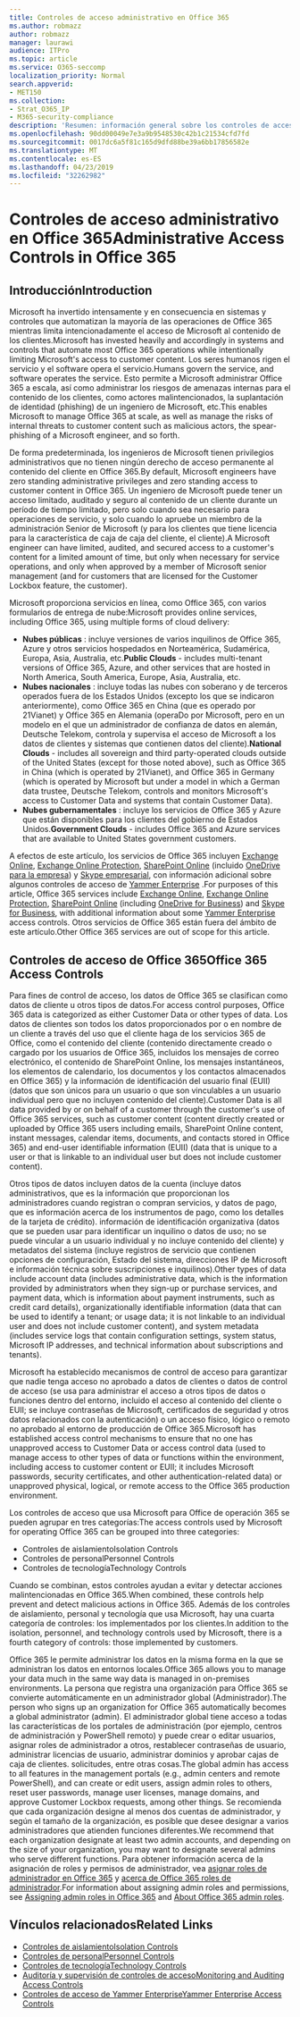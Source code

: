 ```yaml
---
title: Controles de acceso administrativo en Office 365
ms.author: robmazz
author: robmazz
manager: laurawi
audience: ITPro
ms.topic: article
ms.service: O365-seccomp
localization_priority: Normal
search.appverid:
- MET150
ms.collection:
- Strat_O365_IP
- M365-security-compliance
description: 'Resumen: información general sobre los controles de acceso administrativo de Office 365 y la categorización de datos.'
ms.openlocfilehash: 90dd00049e7e3a9b9548530c42b1c21534cfd7fd
ms.sourcegitcommit: 0017dc6a5f81c165d9dfd88be39a6bb17856582e
ms.translationtype: MT
ms.contentlocale: es-ES
ms.lasthandoff: 04/23/2019
ms.locfileid: "32262982"
---
```

# <a name="administrative-access-controls-in-office-365"></a><span data-ttu-id="026f1-103">Controles de acceso administrativo en Office 365</span><span class="sxs-lookup"><span data-stu-id="026f1-103">Administrative Access Controls in Office 365</span></span> 

## <a name="introduction"></a><span data-ttu-id="026f1-104">Introducción</span><span class="sxs-lookup"><span data-stu-id="026f1-104">Introduction</span></span>
<span data-ttu-id="026f1-105">Microsoft ha invertido intensamente y en consecuencia en sistemas y controles que automatizan la mayoría de las operaciones de Office 365 mientras limita intencionadamente el acceso de Microsoft al contenido de los clientes.</span><span class="sxs-lookup"><span data-stu-id="026f1-105">Microsoft has invested heavily and accordingly in systems and controls that automate most Office 365 operations while intentionally limiting Microsoft's access to customer content.</span></span> <span data-ttu-id="026f1-106">Los seres humanos rigen el servicio y el software opera el servicio.</span><span class="sxs-lookup"><span data-stu-id="026f1-106">Humans govern the service, and software operates the service.</span></span> <span data-ttu-id="026f1-107">Esto permite a Microsoft administrar Office 365 a escala, así como administrar los riesgos de amenazas internas para el contenido de los clientes, como actores malintencionados, la suplantación de identidad (phishing) de un ingeniero de Microsoft, etc.</span><span class="sxs-lookup"><span data-stu-id="026f1-107">This enables Microsoft to manage Office 365 at scale, as well as manage the risks of internal threats to customer content such as malicious actors, the spear-phishing of a Microsoft engineer, and so forth.</span></span>

<span data-ttu-id="026f1-108">De forma predeterminada, los ingenieros de Microsoft tienen privilegios administrativos que no tienen ningún derecho de acceso permanente al contenido del cliente en Office 365.</span><span class="sxs-lookup"><span data-stu-id="026f1-108">By default, Microsoft engineers have zero standing administrative privileges and zero standing access to customer content in Office 365.</span></span> <span data-ttu-id="026f1-109">Un ingeniero de Microsoft puede tener un acceso limitado, auditado y seguro al contenido de un cliente durante un período de tiempo limitado, pero solo cuando sea necesario para operaciones de servicio, y solo cuando lo apruebe un miembro de la administración Senior de Microsoft (y para los clientes que tiene licencia para la característica de caja de caja del cliente, el cliente).</span><span class="sxs-lookup"><span data-stu-id="026f1-109">A Microsoft engineer can have limited, audited, and secured access to a customer's content for a limited amount of time, but only when necessary for service operations, and only when approved by a member of Microsoft senior management (and for customers that are licensed for the Customer Lockbox feature, the customer).</span></span>

<span data-ttu-id="026f1-110">Microsoft proporciona servicios en línea, como Office 365, con varios formularios de entrega de nube:</span><span class="sxs-lookup"><span data-stu-id="026f1-110">Microsoft provides online services, including Office 365, using multiple forms of cloud delivery:</span></span>

- <span data-ttu-id="026f1-111">**Nubes públicas** : incluye versiones de varios inquilinos de Office 365, Azure y otros servicios hospedados en Norteamérica, Sudamérica, Europa, Asia, Australia, etc.</span><span class="sxs-lookup"><span data-stu-id="026f1-111">**Public Clouds** - includes multi-tenant versions of Office 365, Azure, and other services that are hosted in North America, South America, Europe, Asia, Australia, etc.</span></span>
- <span data-ttu-id="026f1-112">**Nubes nacionales** : incluye todas las nubes con soberano y de terceros operados fuera de los Estados Unidos (excepto los que se indicaron anteriormente), como Office 365 en China (que es operado por 21Vianet) y Office 365 en Alemania (operaDo por Microsoft, pero en un modelo en el que un administrador de confianza de datos en alemán, Deutsche Telekom, controla y supervisa el acceso de Microsoft a los datos de clientes y sistemas que contienen datos del cliente).</span><span class="sxs-lookup"><span data-stu-id="026f1-112">**National Clouds** - includes all sovereign and third party-operated clouds outside of the United States (except for those noted above), such as Office 365 in China (which is operated by 21Vianet), and Office 365 in Germany (which is operated by Microsoft but under a model in which a German data trustee, Deutsche Telekom, controls and monitors Microsoft's access to Customer Data and systems that contain Customer Data).</span></span>
- <span data-ttu-id="026f1-113">**Nubes gubernamentales** : incluye los servicios de Office 365 y Azure que están disponibles para los clientes del gobierno de Estados Unidos.</span><span class="sxs-lookup"><span data-stu-id="026f1-113">**Government Clouds** - includes Office 365 and Azure services that are available to United States government customers.</span></span>

<span data-ttu-id="026f1-114">A efectos de este artículo, los servicios de Office 365 incluyen [Exchange Online](https://docs.microsoft.com/Exchange/exchange-online), [Exchange Online Protection](https://docs.microsoft.com/Office365/SecurityCompliance/eop/exchange-online-protection-overview), [SharePoint Online](https://docs.microsoft.com/sharepoint/sharepoint-online) (incluido [OneDrive para la empresa](https://docs.microsoft.com/OneDrive/onedrive)) y [Skype empresarial](https://docs.microsoft.com/SkypeForBusiness/skype-for-business-online), con información adicional sobre algunos controles de acceso de [Yammer Enterprise](https://support.office.com/article/yammer-–-admin-help-e1464355-1f97-49ac-b2aa-dd320b179dbe?ui=en-US&rs=en-US&ad=US) .</span><span class="sxs-lookup"><span data-stu-id="026f1-114">For purposes of this article, Office 365 services include [Exchange Online](https://docs.microsoft.com/Exchange/exchange-online), [Exchange Online Protection](https://docs.microsoft.com/Office365/SecurityCompliance/eop/exchange-online-protection-overview), [SharePoint Online](https://docs.microsoft.com/sharepoint/sharepoint-online) (including [OneDrive for Business](https://docs.microsoft.com/OneDrive/onedrive)) and [Skype for Business](https://docs.microsoft.com/SkypeForBusiness/skype-for-business-online), with additional information about some [Yammer Enterprise](https://support.office.com/article/yammer-–-admin-help-e1464355-1f97-49ac-b2aa-dd320b179dbe?ui=en-US&rs=en-US&ad=US) access controls.</span></span> <span data-ttu-id="026f1-115">Otros servicios de Office 365 están fuera del ámbito de este artículo.</span><span class="sxs-lookup"><span data-stu-id="026f1-115">Other Office 365 services are out of scope for this article.</span></span>

## <a name="office-365-access-controls"></a><span data-ttu-id="026f1-116">Controles de acceso de Office 365</span><span class="sxs-lookup"><span data-stu-id="026f1-116">Office 365 Access Controls</span></span>
<span data-ttu-id="026f1-117">Para fines de control de acceso, los datos de Office 365 se clasifican como datos de cliente u otros tipos de datos.</span><span class="sxs-lookup"><span data-stu-id="026f1-117">For access control purposes, Office 365 data is categorized as either Customer Data or other types of data.</span></span> <span data-ttu-id="026f1-118">Los datos de clientes son todos los datos proporcionados por o en nombre de un cliente a través del uso que el cliente haga de los servicios 365 de Office, como el contenido del cliente (contenido directamente creado o cargado por los usuarios de Office 365, incluidos los mensajes de correo electrónico, el contenido de SharePoint Online, los mensajes instantáneos, los elementos de calendario, los documentos y los contactos almacenados en Office 365) y la información de identificación del usuario final (EUII) (datos que son únicos para un usuario o que son vinculables a un usuario individual pero que no incluyen contenido del cliente).</span><span class="sxs-lookup"><span data-stu-id="026f1-118">Customer Data is all data provided by or on behalf of a customer through the customer's use of Office 365 services, such as customer content (content directly created or uploaded by Office 365 users including emails, SharePoint Online content, instant messages, calendar items, documents, and contacts stored in Office 365) and end-user identifiable information (EUII) (data that is unique to a user or that is linkable to an individual user but does not include customer content).</span></span> 

<span data-ttu-id="026f1-119">Otros tipos de datos incluyen datos de la cuenta (incluye datos administrativos, que es la información que proporcionan los administradores cuando registran o compran servicios, y datos de pago, que es información acerca de los instrumentos de pago, como los detalles de la tarjeta de crédito). información de identificación organizativa (datos que se pueden usar para identificar un inquilino o datos de uso; no se puede vincular a un usuario individual y no incluye contenido del cliente) y metadatos del sistema (incluye registros de servicio que contienen opciones de configuración, Estado del sistema, direcciones IP de Microsoft e información técnica sobre suscripciones e inquilinos).</span><span class="sxs-lookup"><span data-stu-id="026f1-119">Other types of data include account data (includes administrative data, which is the information provided by administrators when they sign-up or purchase services, and payment data, which is information about payment instruments, such as credit card details), organizationally identifiable information (data that can be used to identify a tenant; or usage data; it is not linkable to an individual user and does not include customer content), and system metadata (includes service logs that contain configuration settings, system status, Microsoft IP addresses, and technical information about subscriptions and tenants).</span></span>

<span data-ttu-id="026f1-120">Microsoft ha establecido mecanismos de control de acceso para garantizar que nadie tenga acceso no aprobado a datos de clientes o datos de control de acceso (se usa para administrar el acceso a otros tipos de datos o funciones dentro del entorno, incluido el acceso al contenido del cliente o EUII; se incluye contraseñas de Microsoft, certificados de seguridad y otros datos relacionados con la autenticación) o un acceso físico, lógico o remoto no aprobado al entorno de producción de Office 365.</span><span class="sxs-lookup"><span data-stu-id="026f1-120">Microsoft has established access control mechanisms to ensure that no one has unapproved access to Customer Data or access control data (used to manage access to other types of data or functions within the environment, including access to customer content or EUII; it includes Microsoft passwords, security certificates, and other authentication-related data) or unapproved physical, logical, or remote access to the Office 365 production environment.</span></span>

<span data-ttu-id="026f1-121">Los controles de acceso que usa Microsoft para Office de operación 365 se pueden agrupar en tres categorías:</span><span class="sxs-lookup"><span data-stu-id="026f1-121">The access controls used by Microsoft for operating Office 365 can be grouped into three categories:</span></span>
- <span data-ttu-id="026f1-122">Controles de aislamiento</span><span class="sxs-lookup"><span data-stu-id="026f1-122">Isolation Controls</span></span>
- <span data-ttu-id="026f1-123">Controles de personal</span><span class="sxs-lookup"><span data-stu-id="026f1-123">Personnel Controls</span></span>
- <span data-ttu-id="026f1-124">Controles de tecnología</span><span class="sxs-lookup"><span data-stu-id="026f1-124">Technology Controls</span></span>

<span data-ttu-id="026f1-125">Cuando se combinan, estos controles ayudan a evitar y detectar acciones malintencionadas en Office 365.</span><span class="sxs-lookup"><span data-stu-id="026f1-125">When combined, these controls help prevent and detect malicious actions in Office 365.</span></span> <span data-ttu-id="026f1-126">Además de los controles de aislamiento, personal y tecnología que usa Microsoft, hay una cuarta categoría de controles: los implementados por los clientes.</span><span class="sxs-lookup"><span data-stu-id="026f1-126">In addition to the isolation, personnel, and technology controls used by Microsoft, there is a fourth category of controls: those implemented by customers.</span></span>

<span data-ttu-id="026f1-127">Office 365 le permite administrar los datos en la misma forma en la que se administran los datos en entornos locales.</span><span class="sxs-lookup"><span data-stu-id="026f1-127">Office 365 allows you to manage your data much in the same way data is managed in on-premises environments.</span></span> <span data-ttu-id="026f1-128">La persona que registra una organización para Office 365 se convierte automáticamente en un administrador global (Administrador).</span><span class="sxs-lookup"><span data-stu-id="026f1-128">The person who signs up an organization for Office 365 automatically becomes a global administrator (admin).</span></span> <span data-ttu-id="026f1-129">El administrador global tiene acceso a todas las características de los portales de administración (por ejemplo, centros de administración y PowerShell remoto) y puede crear o editar usuarios, asignar roles de administrador a otros, restablecer contraseñas de usuario, administrar licencias de usuario, administrar dominios y aprobar cajas de caja de clientes. solicitudes, entre otras cosas.</span><span class="sxs-lookup"><span data-stu-id="026f1-129">The global admin has access to all features in the management portals (e.g., admin centers and remote PowerShell), and can create or edit users, assign admin roles to others, reset user passwords, manage user licenses, manage domains, and approve Customer Lockbox requests, among other things.</span></span> <span data-ttu-id="026f1-130">Se recomienda que cada organización designe al menos dos cuentas de administrador, y según el tamaño de la organización, es posible que desee designar a varios administradores que atienden funciones diferentes.</span><span class="sxs-lookup"><span data-stu-id="026f1-130">We recommend that each organization designate at least two admin accounts, and depending on the size of your organization, you may want to designate several admins who serve different functions.</span></span> <span data-ttu-id="026f1-131">Para obtener información acerca de la asignación de roles y permisos de administrador, vea [asignar roles de administrador en Office 365](https://support.office.com/article/Assigning-admin-roles-in-Office-365-eac4d046-1afd-4f1a-85fc-8219c79e1504) y [acerca de Office 365 roles de administrador](https://support.office.com/article/Permissions-in-Office-365-DA585EEA-F576-4F55-A1E0-87090B6AAA9D).</span><span class="sxs-lookup"><span data-stu-id="026f1-131">For information about assigning admin roles and permissions, see [Assigning admin roles in Office 365](https://support.office.com/article/Assigning-admin-roles-in-Office-365-eac4d046-1afd-4f1a-85fc-8219c79e1504) and [About Office 365 admin roles](https://support.office.com/article/Permissions-in-Office-365-DA585EEA-F576-4F55-A1E0-87090B6AAA9D).</span></span>


## <a name="related-links"></a><span data-ttu-id="026f1-132">Vínculos relacionados</span><span class="sxs-lookup"><span data-stu-id="026f1-132">Related Links</span></span>

- [<span data-ttu-id="026f1-133">Controles de aislamiento</span><span class="sxs-lookup"><span data-stu-id="026f1-133">Isolation Controls</span></span>](office-365-isolation-controls.md)
- [<span data-ttu-id="026f1-134">Controles de personal</span><span class="sxs-lookup"><span data-stu-id="026f1-134">Personnel Controls</span></span>](office-365-personnel-controls.md)
- [<span data-ttu-id="026f1-135">Controles de tecnología</span><span class="sxs-lookup"><span data-stu-id="026f1-135">Technology Controls</span></span>](office-365-technology-controls.md)
- [<span data-ttu-id="026f1-136">Auditoría y supervisión de controles de acceso</span><span class="sxs-lookup"><span data-stu-id="026f1-136">Monitoring and Auditing Access Controls</span></span>](office-365-monitoring-and-auditing-access-controls.md)
- [<span data-ttu-id="026f1-137">Controles de acceso de Yammer Enterprise</span><span class="sxs-lookup"><span data-stu-id="026f1-137">Yammer Enterprise Access Controls</span></span>](office-365-yammer-enterprise-access-controls.md)